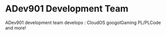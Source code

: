 # ADev901 Development Team
ADev901 development team develops :
CloudOS
googolGaming
PL/PLCode
and more!
